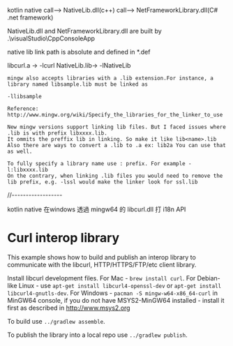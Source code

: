 
kotlin native call--> NativeLib.dll(c++) call--> NetFrameworkLibrary.dll(C# .net framework)

NativeLib.dll and NetFrameworkLibrary.dll are built by .\visualStudio\CppConsoleApp

native lib link path is absolute and defined in *.def

libcurl.a -> -lcurl
NativeLib.lib-> -lNativeLib

	mingw also accepts libraries with a .lib extension.For instance, a library named libsample.lib must be linked as

	-llibsample

	Reference: http://www.mingw.org/wiki/Specify_the_libraries_for_the_linker_to_use

	New mingw versions support linking lib files. But I faced issues where .lib is with prefix libxxxx.lib.
	It ommits the preffix lib in linking. So make it like lib<name>.lib
	Also there are ways to convert a .lib to .a ex: lib2a You can use that as well.

	To fully specify a library name use : prefix. For example -l:libxxxx.lib
	On the contrary, when linking .lib files you would need to remove the lib prefix, e.g. -lssl would make the linker look for ssl.lib



//------------------


kotlin native 在windows 透過 mingw64 的 libcurl.dll 打 i18n API


# Curl interop library

This example shows how to build and publish an interop library to communicate with the libcurl,
HTTP/HTTPS/FTP/etc client library.

Install libcurl development files. For Mac - `brew install curl`. For Debian-like Linux - use `apt-get install libcurl4-openssl-dev` or `apt-get install libcurl4-gnutls-dev`.
For Windows - `pacman -S mingw-w64-x86_64-curl` in MinGW64 console, if you do
not have MSYS2-MinGW64 installed - install it first as described in http://www.msys2.org

To build use `../gradlew assemble`.

To publish the library into a local repo use `../gradlew publish`.

